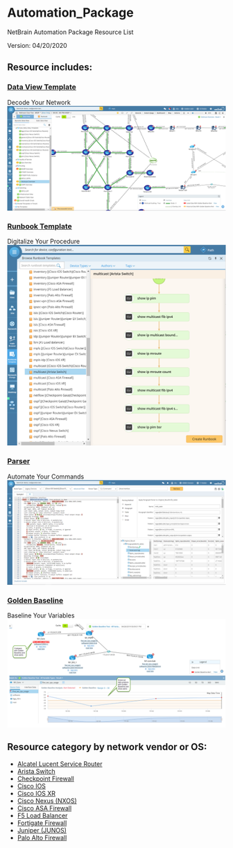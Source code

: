 # Automation_Package
NetBrain Automation Package Resource List

Version: 04/20/2020

## Resource includes:

### [Data View Template](https://www.netbraintech.com/docs/ie80/help/index.html?data-view.htm)
Decode Your Network
![alt text](https://github.com/NetBrainAPI/Automation_Package/blob/master/images/dvt.png "NetBrain Data View")

### [Runbook Template](https://www.netbraintech.com/docs/ie80/help/index.html?using-runbook.htm)
Digitalize Your Procedure
![alt text](https://github.com/NetBrainAPI/Automation_Package/blob/master/images/runbook.png "NetBrain Runbook")

### [Parser](https://www.netbraintech.com/docs/ie80/help/index.html?parser-library.htm)
Automate Your Commands
![alt text](https://github.com/NetBrainAPI/Automation_Package/blob/master/images/parser.png "NetBrain Parser")

### [Golden Baseline](https://www.netbraintech.com/docs/ie80/help/index.html?golden-baseline.htm)
Baseline Your Variables
![alt text](https://github.com/NetBrainAPI/Automation_Package/blob/master/images/golden_baseline_variable.png "NetBrain Golden Baseline")

## Resource category by network vendor or OS:
* [Alcatel Lucent Service Router](https://github.com/NetBrainAPI/Automation_Package/blob/master/vendor_list/alcatel_lucent_service_router.md)
* [Arista Switch](https://github.com/NetBrainAPI/Automation_Package/blob/master/vendor_list/arista_switch.md)
* [Checkpoint Firewall](https://github.com/NetBrainAPI/Automation_Package/blob/master/vendor_list/checkpoint_firewall.md)
* [Cisco IOS](https://github.com/NetBrainAPI/Automation_Package/blob/master/vendor_list/cisco_ios.md)
* [Cisco IOS XR](https://github.com/NetBrainAPI/Automation_Package/blob/master/vendor_list/cisco_ios_xr.md)
* [Cisco Nexus (NXOS)](https://github.com/NetBrainAPI/Automation_Package/blob/master/vendor_list/cisco_nexus_nxos.md)
* [Cisco ASA Firewall](https://github.com/NetBrainAPI/Automation_Package/blob/master/vendor_list/cisco_asa_firewall.md)
* [F5 Load Balancer](https://github.com/NetBrainAPI/Automation_Package/blob/master/vendor_list/F5_load_balancer.md)
* [Fortigate Firewall](https://github.com/NetBrainAPI/Automation_Package/blob/master/vendor_list/fortigate_firewall.md)
* [Juniper (JUNOS)](https://github.com/NetBrainAPI/Automation_Package/blob/master/vendor_list/juniper_junos.md)
* [Palo Alto Firewall](https://github.com/NetBrainAPI/Automation_Package/blob/master/vendor_list/palo_alto_firewall.md)